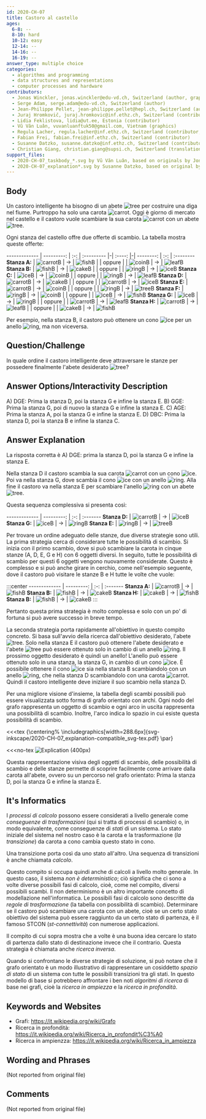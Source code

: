 ```yaml
---
id: 2020-CH-07
title: Castoro al castello
ages:
  6-8: --
  8-10: hard
  10-12: easy
  12-14: --
  14-16: --
  16-19: --
answer_type: multiple choice
categories:
  - algorithms and programming
  - data structures and representations
  - computer processes and hardware
contributors:
  - Jonas Winckler, jonas.winckler@edu-vd.ch, Switzerland (author, graphics)
  - Serge Adam, serge.adam@edu-vd.ch, Switzerland (author)
  - Jean-Philippe Pellet, jean-philippe.pellet@hepl.ch, Switzerland (author, graphics)
  - Juraj Hromkovič, juraj.hromkovic@inf.ethz.ch, Switzerland (contributor)
  - Lidia Feklistova, lidia@ut.ee, Estonia (contributor)
  - Vũ Văn Luân, vuvanluanftuk50@gmail.com, Vietnam (graphics)
  - Regula Lacher, regula.lacher@inf.ethz.ch, Switzerland (contributor, translation from English into German)
  - Fabian Frei, fabian.frei@inf.ethz.ch, Switzerland (contributor)
  - Susanne Datzko, susanne.datzko@inf.ethz.ch, Switzerland (contributor, graphics)
  - Christian Giang, christian.giang@supsi.ch, Switzerland (translation from German into Italian)
support_files:
  - 2020-CH-07_taskbody_*.svg by Vũ Văn Luân, based on originals by Jonas Winckler
  - 2020-CH-07_explanation*.svg by Susanne Datzko, based on original by Jean-Philippe Pellet
---
```

[cake]:   graphics/2020-CH-07_taskbody_cake.svg   "gâteau (15px)"
[carrot]: graphics/2020-CH-07_taskbody_carrot.svg "carotte (15px)"
[coin]:   graphics/2020-CH-07_taskbody_coin.svg   "pièce de monnaie (16px)"
[fish]:   graphics/2020-CH-07_taskbody_fish.svg   "poisson (19px)"
[ice]:    graphics/2020-CH-07_taskbody_ice.svg    "glace (11px)"
[leaf]:   graphics/2020-CH-07_taskbody_leaf.svg   "feuille (17px)"
[ring]:   graphics/2020-CH-07_taskbody_ring.svg   "bague (15px)"
[tree]:   graphics/2020-CH-07_taskbody_tree.svg   "sapin (15px)"
[cakeB]:   graphics/2020-CH-07_taskbody_cake.svg   "gâteau (30px)"
[carrotB]: graphics/2020-CH-07_taskbody_carrot.svg "carotte (30px)"
[coinB]:   graphics/2020-CH-07_taskbody_coin.svg   "pièce de monnaie (33px)"
[fishB]:   graphics/2020-CH-07_taskbody_fish.svg   "poisson (39px)"
[iceB]:    graphics/2020-CH-07_taskbody_ice.svg    "glace (20px)"
[leafB]:   graphics/2020-CH-07_taskbody_leaf.svg   "feuille (34px)"
[ringB]:   graphics/2020-CH-07_taskbody_ring.svg   "bague (30px)"
[treeB]:   graphics/2020-CH-07_taskbody_tree.svg   "sapin (31px)"

## Body

Un castoro intelligente ha bisogno di un abete ![tree] per costruire una diga nel fiume. Purtroppo ha solo una carota ![carrot]. Oggi è giorno di mercato nel castello e il castoro vuole scambiare la sua carota ![carrot] con un abete ![tree].


Ogni stanza del castello offre due offerte di scambio. La tabella mostra queste offerte:


------------- | ---------: | :-: | :--------- |-| :----: |-|  --------: | :-: | :--------
**Stanza A:** | ![carrotB] |  →  | ![fishB]   | | oppure | | ![coinB]   |  →  | ![leafB] 
**Stanza B:** | ![fishB]   |  →  | ![cakeB]   | | oppure | | ![ringB]   |  →  | ![iceB]
**Stanza C:** | ![iceB]    |  →  | ![coinB]   | | oppure | | ![ringB]   |  →  | ![leafB] 
**Stanza D:** | ![carrotB] |  →  | ![cakeB]   | | oppure | | ![carrotB] |  →  | ![iceB] 
**Stanza E:** | ![carrotB] |  →  | ![coinB]   | | oppure | | ![ringB]   |  →  | ![treeB] 
**Stanza F:** | ![ringB]   |  →  | ![coinB]   | | oppure | | ![iceB]    |  →  | ![fishB] 
**Stanza G:** | ![iceB]    |  →  | ![ringB]   | | oppure | | ![carrotB] |  →  | ![leafB] 
**Stanza H:** | ![carrotB] |  →  | ![leafB]   | | oppure | | ![cakeB]   |  →  | ![fishB] 


Per esempio, nella stanza B, il castoro può ottenere un cono ![ice] per un anello ![ring], ma non viceversa. 


## Question/Challenge

In quale ordine il castoro intelligente deve attraversare le stanze per possedere finalmente l'abete desiderato ![tree]?


## Answer Options/Interactivity Description


 A)  DGE: Prima la stanza D, poi la stanza G e infine la stanza E. 
 B)  GGE: Prima la stanza G, poi di nuovo la stanza G e infine la stanza E. 
 C)  AGE: Prima la stanza A, poi la stanza G e infine la stanza E.
 D)  DBC: Prima la stanza D, poi la stanza B e infine la stanza C. 


## Answer Explanation

La risposta corretta è A) DGE: prima la stanza D, poi la stanza G e infine la stanza E. 

Nella stanza D il castoro scambia la sua carota ![carrot] con un cono ![ice]. Poi va nella stanza G, dove scambia il cono ![ice] con un anello ![ring]. Alla fine il castoro va nella stanza E per scambiare l'anello ![ring] con un abete ![tree].

Questa sequenza complessiva si presenta così: 


------------- | ---------: | :-: | :-------
**Stanza D:** | ![carrotB] |  →  | ![iceB]
**Stanza G:** | ![iceB]    |  →  | ![ringB]
**Stanza E:** | ![ringB]   |  →  | ![treeB]


Per trovare un ordine adeguato delle stanze, due diverse strategie sono utili. La prima strategia cerca di considerare tutte le possibilità di scambio. Si inizia con il primo scambio, dove si può scambiare la carota in cinque stanze (A, D, E, G e H) con 6 oggetti diversi. In seguito, tutte le possibilità di scambio per questi 6 oggetti vengono nuovamente considerate. Questo è complesso e si può anche girare in cerchio, come nell'esempio seguente, dove il castoro può visitare le stanze B e H tutte le volte che vuole: 

:::center
------------- | ---------: | :-: | :-------
**Stanza A:** | ![carrotB] |  →  | ![fishB]
**Stanza B:** | ![fishB]   |  →  | ![cakeB]
**Stanza H:** | ![cakeB]   |  →  | ![fishB]
**Stanza B:** | ![fishB]   |  →  | ![cakeB]
:::

Pertanto questa prima strategia è molto complessa e solo con un po' di fortuna si può avere successo in breve tempo.

La seconda strategia porta rapidamente all'obiettivo in questo compito concreto. Si basa sull'avvio della ricerca dall'obiettivo desiderato, l'abete ![tree]. Solo nella stanza E il castoro può ottenere l'abete desiderato e l'abete ![tree] può essere ottenuto solo in cambio di un anello ![ring]. Il prossimo oggetto desiderato è quindi un anello! L'anello può essere ottenuto solo in una stanza, la stanza G, in cambio di un cono ![ice]. È possibile ottenere il cono ![ice] sia nella stanza B scambiandolo con un anello ![ring], che nella stanza D scambiandolo con una carota ![carrot]. Quindi il castoro intelligente deve iniziare il suo scambio nella stanza D. 

Per una migliore visione d'insieme, la tabella degli scambi possibili può essere visualizzata sotto forma di grafo orientato con archi. Ogni nodo del grafo rappresenta un oggetto di scambio e ogni arco in uscita rappresenta una possibilità di scambio. Inoltre, l'arco indica lo spazio in cui esiste questa possibilità di scambio. 

<!-- TODO fix this -->
<<<tex
{\centering%
\includegraphics[width=288.6px]{svg-inkscape/2020-CH-07_explanation-compatible_svg-tex.pdf}
\par}
>>>
<<<no-tex
![](graphics/2020-CH-07_explanation-compatible.svg "Explication (400px)")
>>>

Questa rappresentazione visiva degli oggetti di scambio, delle possibilità di scambio e delle stanze permette di scoprire facilmente come arrivare dalla carota all'abete, ovvero su un percorso nel grafo orientato: Prima la stanza D, poi la stanza G e infine la stanza E. 


## It's Informatics

I _processi di calcolo_ possono essere considerati a livello generale come _conseguenze di trasformazioni_ (qui si tratta di processi di scambio) o, in modo equivalente, come conseguenze di _stati_ di un sistema. Lo stato iniziale del sistema nel nostro caso è la carota e la trasformazione (_la transizione_) da carota a cono cambia questo stato in cono.

Una transizione porta così da uno stato all'altro. Una sequenza di transizioni è anche chiamata _calcolo_.
 
Questo compito si occupa quindi anche di calcoli a livello molto generale. In questo caso, il sistema _non è deterministico_; ciò significa che ci sono a volte diverse possibili fasi di calcolo, cioè, come nel compito, diversi possibili scambi. Il non determinismo è un altro importante concetto di modellazione nell'informatica. Le possibili fasi di calcolo sono descritte da _regole di trasformazione_ (la tabella con possibilità di scambio). Determinare se il castoro può scambiare una carota con un abete, cioè se un certo stato obiettivo del sistema può essere raggiunto da un certo stato di partenza, è il famoso STCON (_st-connettività_) con numerose applicazioni. 

Il compito di cui sopra mostra che a volte è una buona idea cercare lo stato di partenza dallo stato di destinazione invece che il contrario. Questa strategia è chiamata anche _ricerca inversa_.

Quando si confrontano le diverse strategie di soluzione, si può notare che il grafo orientato è un modo illustrativo di rappresentare un cosiddetto _spazio di stato_ di un sistema con tutte le possibili transizioni tra gli stati. In questo modello di base si potrebbero affrontare i ben noti _algoritmi di ricerca_ di base nei grafi, cioè la _ricerca in ampiezza_ e la _ricerca in profondità_. 


## Keywords and Websites

 - Grafi: https://it.wikipedia.org/wiki/Grafo
 - Ricerca in profondità: https://it.wikipedia.org/wiki/Ricerca_in_profondit%C3%A0
 - Ricerca in ampienzza: https://it.wikipedia.org/wiki/Ricerca_in_ampiezza 


## Wording and Phrases

(Not reported from original file)


## Comments

(Not reported from original file)

